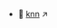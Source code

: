 * 📒 <a href="https://colab.research.google.com/github/surajsharma/singularity/blob/master/src/dev/ai ml nn dl/practice/common algos impl/knn.ipynb" target="_blank">knn</a> ↗️

